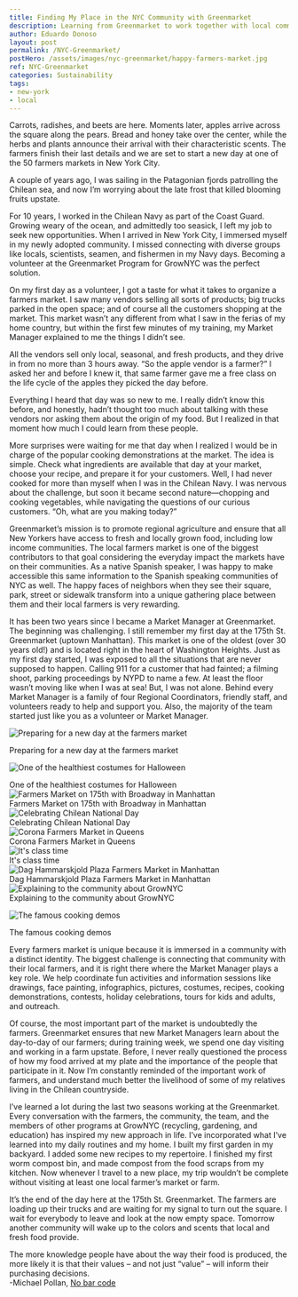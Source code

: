 ```yaml
---
title: Finding My Place in the NYC Community with Greenmarket
description: Learning from Greenmarket to work together with local communities and farmers during my time working in NYC.
author: Eduardo Donoso
layout: post
permalink: /NYC-Greenmarket/
postHero: /assets/images/nyc-greenmarket/happy-farmers-market.jpg
ref: NYC-Greenmarket
categories: Sustainability
tags:
- new-york
- local
---
```

Carrots, radishes, and beets are here. Moments later, apples arrive across the square along the pears. Bread and honey take over the center, while the herbs and plants announce their arrival with their characteristic scents. The farmers finish their last details and we are set to start a new day at one of the 50 farmers markets in New York City.

A couple of years ago, I was sailing in the Patagonian fjords patrolling the Chilean sea, and now I’m worrying about the late frost that killed blooming fruits upstate.

For 10 years, I worked in the Chilean Navy as part of the Coast Guard. Growing weary of the ocean, and admittedly too seasick, I left my job to seek new opportunities. When I arrived in New York City, I immersed myself in my newly adopted community. I missed connecting with diverse groups like locals, scientists, seamen, and fishermen in my Navy days. Becoming a volunteer at the Greenmarket Program for GrowNYC was the perfect solution.

On my first day as a volunteer, I got a taste for what it takes to organize a farmers market. I saw many vendors selling all sorts of products; big trucks parked in the open space; and of course all the customers shopping at the market. This market wasn’t any different from what I saw in the ferias of my home country, but within the first few minutes of my training, my Market Manager explained to me the things I didn’t see.

All the vendors sell only local, seasonal, and fresh products, and they drive in from no more than 3 hours away. “So the apple vendor is a farmer?” I asked her and before I knew it, that same farmer gave me a free class on the life cycle of the apples they picked the day before.

Everything I heard that day was so new to me. I really didn’t know this before, and honestly, hadn’t thought too much about talking with these vendors nor asking them about the origin of my food. But I realized in that moment how much I could learn from these people.

More surprises were waiting for me that day when I realized I would be in charge of the popular cooking demonstrations at the market. The idea is simple. Check what ingredients are available that day at your market, choose your recipe, and prepare it for your customers. Well, I had never cooked for more than myself when I was in the Chilean Navy. I was nervous about the challenge, but soon it became second nature—chopping and cooking vegetables, while navigating the questions of our curious customers. “Oh, what are you making today?”

Greenmarket’s mission is to promote regional agriculture and ensure that all New Yorkers have access to fresh and locally grown food, including low income communities. The local farmers market is one of the biggest contributors to that goal considering the everyday impact the markets have on their communities. As a native Spanish speaker, I was happy to make accessible this same information to the Spanish speaking communities of NYC as well. The happy faces of neighbors when they see their square, park, street or sidewalk transform into a unique gathering place between them and their local farmers is very rewarding.

It has been two years since I became a Market Manager at Greenmarket. The beginning was challenging. I still remember my first day at the 175th St. Greenmarket (uptown Manhattan). This market is one of the oldest (over 30 years old!) and is located right in the heart of Washington Heights. Just as my first day started, I was exposed to all the situations that are never supposed to happen. Calling 911 for a customer that had fainted; a filming shoot, parking proceedings by NYPD to name a few. At least the floor wasn’t moving like when I was at sea! But, I was not alone. Behind every Market Manager is a family of four Regional Coordinators, friendly staff, and volunteers ready to help and support you. Also, the majority of the team started just like you as a volunteer or Market Manager.


<img src="/assets/images/nyc-greenmarket/sunrise-market.jpg"
      alt="Preparing for a new day at the farmers market">
<div class="caption">Preparing for a new day at the farmers market</div>

<img src="/assets/images/nyc-greenmarket/edu-choclo.jpg"
      alt="One of the healthiest costumes for Halloween">
<div class="caption">One of the healthiest costumes for Halloween</div>

<img src="/assets/images/nyc-greenmarket/greenmarket-cover.jpg" alt="Farmers Market on 175th with Broadway in Manhattan">
<div class="caption">Farmers Market on 175th with Broadway in Manhattan</div>

<img src="/assets/images/nyc-greenmarket/edu-dias-nacionales.jpg" alt="Celebrating Chilean National Day">
<div class="caption">Celebrating Chilean National Day</div>

<img src="/assets/images/nyc-greenmarket/queens-market.jpg" alt="Corona Farmers Market in Queens">
<div class="caption">Corona Farmers Market in Queens</div>

<img src="/assets/images/nyc-greenmarket/edu-poster.jpg" alt="It's class time">
<div class="caption">It's class time</div>

<img src="/assets/images/nyc-greenmarket/happy-farmers-market.jpg" alt="Dag Hammarskjold Plaza Farmers Market in Manhattan">
<div class="caption">Dag Hammarskjold Plaza Farmers Market in Manhattan</div>

<img src="/assets/images/nyc-greenmarket/edu-teaching.jpg" alt="Explaining to the community about GrowNYC">
<div class="caption">Explaining to the community about GrowNYC</div>

<img src="/assets/images/nyc-greenmarket/cooking-demo.jpg"
alt="The famous cooking demos">
<div class="caption">The famous cooking demos</div>

Every farmers market is unique because it is immersed in a community with a distinct identity. The biggest challenge is connecting that community with their local farmers, and it is right there where the Market Manager plays a key role. We help coordinate fun activities and information sessions like drawings, face painting, infographics, pictures, costumes, recipes, cooking demonstrations, contests, holiday celebrations, tours for kids and adults, and outreach.

Of course, the most important part of the market is undoubtedly the farmers. Greenmarket ensures that new Market Managers learn about the day-to-day of our farmers; during training week, we spend one day visiting and working in a farm upstate. Before, I never really questioned the process of how my food arrived at my plate and the importance of the people that participate in it. Now I’m constantly reminded of the important work of farmers, and understand much better the livelihood of some of my relatives living in the Chilean countryside.

I’ve learned a lot during the last two seasons working at the Greenmarket. Every conversation with the farmers, the community, the team, and the members of other programs at GrowNYC (recycling, gardening, and education) has inspired my new approach in life. I’ve incorporated what I’ve learned into my daily routines and my home. I built my first garden in my backyard. I added some new recipes to my repertoire. I finished my first worm compost bin, and made compost from the food scraps from my kitchen. Now whenever I travel to a new place, my trip wouldn’t be complete without visiting at least one local farmer’s market or farm.

It’s the end of the day here at the 175th St. Greenmarket. The farmers are loading up their trucks and are waiting for my signal to turn out the square. I wait for everybody to leave and look at the now empty space. Tomorrow another community will wake up to the colors and scents that local and fresh food provide.

<div class="quote">The more knowledge people have about the way their food is produced, the more likely it is that their values – and not just “value” – will inform their purchasing decisions.</div>
<div class="caption">-Michael Pollan, <a href="http://michaelpollan.com/articles-archive/no-bar-code/" title="No bar code" target="_blank">No bar code</a></div>
